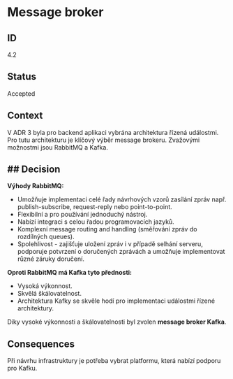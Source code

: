 # Message broker

## ID

4.2

## Status 

Accepted

## Context 

V ADR 3 byla pro backend aplikaci vybrána architektura řízená událostmi. Pro tutu architekturu je klíčový výběr message brokeru. Zvažovými možnostmi jsou RabbitMQ a Kafka.

## ## Decision  

**Výhody RabbitMQ:**
- Umožňuje implementaci celé řady návrhových vzorů zasílání zpráv např. publish-subscribe, request-reply nebo point-to-point.
- Flexibilní a pro používání jednoduchý nástroj.
- Nabízí integraci s celou řadou programovacích jazyků.
- Komplexní message routing and handling (směřování zpráv do rozdílných queues).
- Spolehlivost - zajišťuje uložení zpráv i v případě selhání serveru, podporuje potvrzení o doručených zprávách a umožňuje implementovat různé záruky doručení.

**Oproti RabbitMQ má Kafka tyto přednosti:**
- Vysoká výkonnost.
- Skvělá škálovatelnost.
- Architektura Kafky se skvěle hodí pro implementaci událostmi řízené architektury.

Díky vysoké výkonnosti a škálovatelnosti byl zvolen **message broker Kafka**.

## Consequences

Při návrhu infrastruktury je potřeba vybrat platformu, která nabízí podporu pro Kafku. 